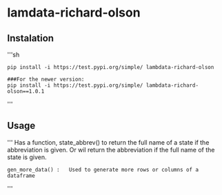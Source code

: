 # lamdata-richard-olson

## Instalation
'''sh

    pip install -i https://test.pypi.org/simple/ lambdata-richard-olson
    
    ###For the newer version:
    pip install -i https://test.pypi.org/simple/ lambdata-richard-olson==1.0.1
   

'''

## Usage
'''
    Has a function, state_abbrev() to return the full name of a state if 
    the abbreviation is given. Or wil return the abbreviation if the full 
    name of the state is given.

    gen_more_data() :   Used to generate more rows or columns of a dataframe

'''
